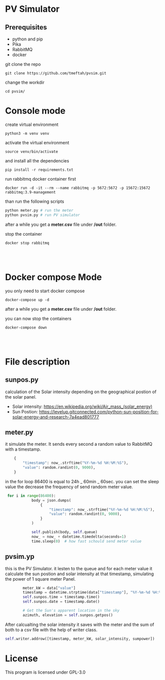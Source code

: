 # PV Simulator

## Prerequisites

- python and pip
- Pika
- RabbitMQ
- docker

git clone the repo

```shell
git clone https://github.com/tmeftah/pvsim.git
```

change the workdir

```shell
cd pvsim/
```

# Console mode

create virtual environment

```shell
python3 -m venv venv
```

activate the virtual environment

```shell
source venv/bin/activate
```

and install all the dependencies

```shell
pip install -r requirements.txt
```

run rabbitmq docker container first

```shell
docker run -d -it --rm --name rabbitmq -p 5672:5672 -p 15672:15672 rabbitmq:3.9-management
```

than run the following scripts

```python
python meter.py # run the meter
python pvsim.py # run PV simulator
```

after a while you get a **meter.csv** file under **/out** folder.

stop the container

```shell
docker stop rabbitmq
```

<br/><br/>

# Docker compose Mode

you only need to start docker compose

```shell
docker-compose up -d
```

after a while you get a **meter.csv** file under **/out** folder.

you can now stop the containers

```shell
docker-compose down
```

<br/><br/>

# File description

## sunpos.py

calculation of the Solar intensity depending on the geographical postion of the solar panel.

- Solar intensity:
  https://en.wikipedia.org/wiki/Air_mass_(solar_energy)
- Sun Postion: https://levelup.gitconnected.com/python-sun-position-for-solar-energy-and-research-7a4ead801777

## meter.py

it simulate the meter. It sends every second a random value to RabbitMQ with a timestamp.

```python
    {
        "timestamp": now_.strftime("%Y-%m-%d %H:%M:%S"),
        "value": random.randint(0, 9000),
    }
```

in the for loop 86400 is equal to 24h _ 60min _ 60sec.
you can set the sleep value the decrease the frequency of send random meter value.

```python
 for i in range(86400):
            body = json.dumps(
                {
                    "timestamp": now_.strftime("%Y-%m-%d %H:%M:%S"),
                    "value": random.randint(0, 9000),
                }
            )

            self.publish(body, self.queue)
            now_ = now_ + datetime.timedelta(seconds=1)
            time.sleep(0)  # how fast schould send meter value

```

## pvsim.yp

this is the PV Simulator. it lesten to the queue and for each meter value it calculate the sun postion and solar intensity at that timestamp, simulating the power of 1 square meter Panel.

```python
        meter_kW = data["value"]
        timestamp = datetime.strptime(data["timestamp"], "%Y-%m-%d %H:%M:%S")
        self.sunpos.time = timestamp.time()
        self.sunpos.date = timestamp.date()

        # Get the Sun's apparent location in the sky
        azimuth, elevation = self.sunpos.getpos()
```

After calcualting the solar intensity it saves with the meter and the sum of both to a csv file with the help of writer class.

```python
self.writer.addrow([timestamp, meter_kW, solar_intensity, sumpower])

```

# License

This program is licensed under GPL-3.0
